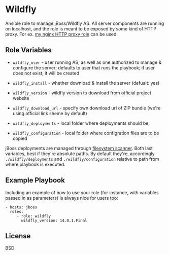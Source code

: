 Wildfly
=======

Ansible role to manage jBoss/Wildfly AS. All server components are running on 
localhost, and the role is meant to be exposed by some kind of HTTP proxy. For ex.
[my nginx HTTP proxy role](https://github.com/kkoralsky/ansible_nginx_http_proxy)
can be used.

Role Variables
--------------

- `wildfly_user` - user running AS, as well as one authorized to manage & configure
  the server; defaults to user that runs the playbook; if user does not exist,
  it will be created
- `wildfly_install` - whether download & install the server (defualt: yes)
- `wildfly_version` - wildfly version to download from official project website 
- `wildfly_download_url` - specify own download url of ZIP bundle (we're using official link sheme by default) 

- `wildfly_deployments` - local folder where deployments should be;
- `wildfly_configuration` - local folder where configration files are to be copied

jBoss deployments are managed through [filesystem scanner](https://docs.jboss.org/author/display/WFLY10/Application+deployment#Applicationdeployment-DeploymentScannerModes).
Both last variables, best if they're absolute paths. By default they're, accordingly
`./wildfly/deployments` and `./wildfly/configuration` relative to path from where
playbook is executed. 


Example Playbook
----------------

Including an example of how to use your role (for instance, with variables
passed in as parameters) is always nice for users too:

    - hosts: jboss
      roles:
         - role: wildfly
           wildfly_version: 14.0.1.Final 

License
-------

BSD
